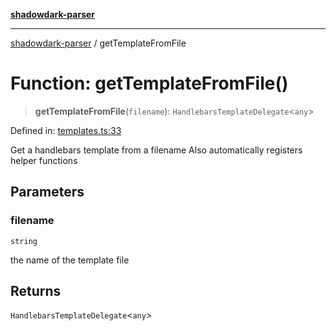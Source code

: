[**shadowdark-parser**](../README.md)

***

[shadowdark-parser](../globals.md) / getTemplateFromFile

# Function: getTemplateFromFile()

> **getTemplateFromFile**(`filename`): `HandlebarsTemplateDelegate`\<`any`\>

Defined in: [templates.ts:33](https://github.com/ashleytowner/shadowdark-parser/blob/1a2d078d1d27fe26e21d0272c202629e52b4f006/src/templates.ts#L33)

Get a handlebars template from a filename
Also automatically registers helper functions

## Parameters

### filename

`string`

the name of the template file

## Returns

`HandlebarsTemplateDelegate`\<`any`\>
